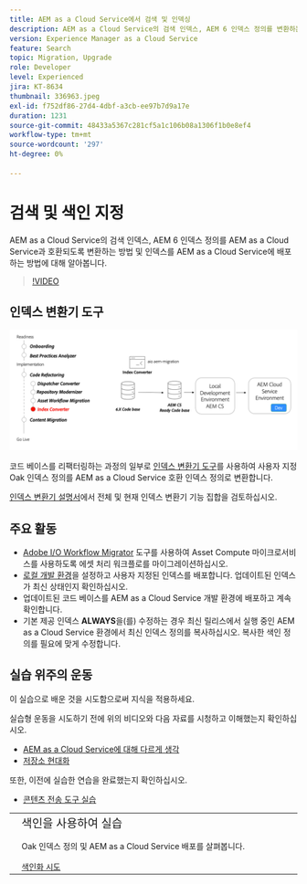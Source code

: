 ```yaml
---
title: AEM as a Cloud Service에서 검색 및 인덱싱
description: AEM as a Cloud Service의 검색 인덱스, AEM 6 인덱스 정의를 변환하는 방법 및 인덱스를 배포하는 방법에 대해 알아봅니다.
version: Experience Manager as a Cloud Service
feature: Search
topic: Migration, Upgrade
role: Developer
level: Experienced
jira: KT-8634
thumbnail: 336963.jpeg
exl-id: f752df86-27d4-4dbf-a3cb-ee97b7d9a17e
duration: 1231
source-git-commit: 48433a5367c281cf5a1c106b08a1306f1b0e8ef4
workflow-type: tm+mt
source-wordcount: '297'
ht-degree: 0%

---
```


# 검색 및 색인 지정

AEM as a Cloud Service의 검색 인덱스, AEM 6 인덱스 정의를 AEM as a Cloud Service과 호환되도록 변환하는 방법 및 인덱스를 AEM as a Cloud Service에 배포하는 방법에 대해 알아봅니다.

>[!VIDEO](https://video.tv.adobe.com/v/336963?quality=12&learn=on)

## 인덱스 변환기 도구

![인덱스 변환기 도구](./assets/index-converter.png)

코드 베이스를 리팩터링하는 과정의 일부로 [인덱스 변환기 도구](https://github.com/adobe/aio-cli-plugin-aem-cloud-service-migration#command-aio-aem-migrationindex-converter)를 사용하여 사용자 지정 Oak 인덱스 정의를 AEM as a Cloud Service 호환 인덱스 정의로 변환합니다.

[인덱스 변환기 설명서](https://experienceleague.adobe.com/docs/experience-manager-cloud-service/content/migration-journey/refactoring-tools/index-converter.html?lang=ko)에서 전체 및 현재 인덱스 변환기 기능 집합을 검토하십시오.

## 주요 활동

+ [Adobe I/O Workflow Migrator](https://github.com/adobe/aio-cli-plugin-aem-cloud-service-migration#command-aio-aem-migrationindex-converter) 도구를 사용하여 Asset Compute 마이크로서비스를 사용하도록 에셋 처리 워크플로를 마이그레이션하십시오.
+ [로컬 개발 환경](https://experienceleague.adobe.com/docs/experience-manager-learn/cloud-service/local-development-environment-set-up/overview.html?lang=ko)을 설정하고 사용자 지정된 인덱스를 배포합니다. 업데이트된 인덱스가 최신 상태인지 확인하십시오.
+ 업데이트된 코드 베이스를 AEM as a Cloud Service 개발 환경에 배포하고 계속 확인합니다.
+ 기본 제공 인덱스 **ALWAYS**&#x200B;을(를) 수정하는 경우 최신 릴리스에서 실행 중인 AEM as a Cloud Service 환경에서 최신 인덱스 정의를 복사하십시오. 복사한 색인 정의를 필요에 맞게 수정합니다.

## 실습 위주의 운동

이 실습으로 배운 것을 시도함으로써 지식을 적용하세요.

실습형 운동을 시도하기 전에 위의 비디오와 다음 자료를 시청하고 이해했는지 확인하십시오.

+ [AEM as a Cloud Service에 대해 다르게 생각](./introduction.md)
+ [저장소 현대화](./repository-modernization.md)

또한, 이전에 실습한 연습을 완료했는지 확인하십시오.

+ [콘텐츠 전송 도구 실습](./content-migration/content-transfer-tool.md#hands-on-exercise)

<table style="border-width:0">
    <tr>
        <td style="width:150px">
            <a  rel="noreferrer"
                target="_blank"
                href="https://github.com/adobe/aem-cloud-engineering-video-series-exercises/tree/session7-indexes#cloud-acceleration-bootcamp---session-7-search-and-indexing"><img alt="실습 GitHub 리포지토리" src="./assets/github.png"/>
            </a>        
        </td>
        <td style="width:100%;margin-bottom:1rem;">
            <div style="font-size:1.25rem;font-weight:400;">색인을 사용하여 실습</div>
            <p style="margin:1rem 0">
                Oak 인덱스 정의 및 AEM as a Cloud Service 배포를 살펴봅니다.
            </p>
            <a  rel="noreferrer"
                target="_blank"
                href="https://github.com/adobe/aem-cloud-engineering-video-series-exercises/tree/session7-indexes#cloud-acceleration-bootcamp---session-7-search-and-indexing" class="spectrum-Button spectrum-Button--primary spectrum-Button--sizeM">
                <span class="spectrum-Button-label has-no-wrap has-text-weight-bold">색인화 시도</span>
            </a>
        </td>
    </tr>
</table>
